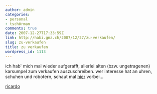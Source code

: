 ```yaml
---
author: admin
categories:
- personal
- tschörman
comments: true
date: 2007-12-27T17:33:59Z
link: http://habi.gna.ch/2007/12/27/zu-verkaufen/
slug: zu-verkaufen
title: zu verkaufen
wordpress_id: 1113
---
```


ich hab' mich mal wieder aufgerafft, allerlei alten (bzw. ungetragenen) karsumpel zum verkaufen auszuschreiben. wer interesse hat an uhren, schuhen und robotern, schaut mal [hier](http://info.ricardo.ch/sxe) vorbei...





[ricardo](http://technorati.com/tag/ricardo)
